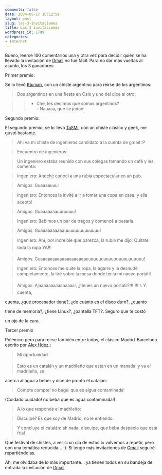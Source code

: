 ```yaml
---
comments: false
date: 2004-06-17 10:12:59
layout: post
slug: las-3-invitaciones
title: Las 3 invitaciones
wordpress_id: 1799
categories:
- Internet
---
```


Bueno, leerse 100 comentarios una y otra vez para decidir quién se ha llevado la invitación de  [Gmail](http://gmail.google.com) no fue fácil. Para no dar más vueltas al asunto, los 3 ganadores:





  

Primer premio:

    

Se lo llevó [Kiuman](http://weblog.kiuman.com.ar/), con un chiste argentino para reirse de los argentinos:





> Dos argentinos en una fiesta en Oslo y uno del dice al otro:
> 
>   


>
>> - Che, les decimos que somos argentinos?  
– Naaaaa, que se jodan!





Segundo premio:

    

El segundo premio, se lo lleva [TaSMi](http://philips530.webcindario.com/), con un chiste clásico y geek, me gustó bastante.





> Ahi va mi chiste de ingenieros candidato a la cuenta de gmail :P
> 
>   


> 
> Encuentro de ingenieros:
> 
>   


> 
> Un ingeniero estaba reunido con sus colegas tomando un café y les comenta:
> 
>   


> 
> Ingeniero: Anoche conocí a una rubia espectacular en un pub.
> 
>   


> 
> Amigos: Guaaaauuu!
> 
> 


> 
> Ingeniero: Entonces la invité a ir a tomar una copa en casa. y ellaaceptó!
> 
>   


> 
> Amigos: Guaaaaaaauuuuuuu!
> 
>   


> 
> Ingeniero: Bebimos un par de tragos y comencé a besarla.
> 
>   


> 
> Amigos: Guaaaaaaaaaauuuuuuuuuuuuuu!
> 
>   


> 
> Ingeniero: Ahí, por increíble que parezca, la rubia me dijo: Quítate toda la ropa YA!!!
> 
>   


> 
> Amigos: Guaaaaaaaaaaaaaaaaaaauuuuuuuuuuuuuuuuuuuuuuu!
> 
> 


> 
> Ingeniero: Entonces me quite la ropa, la agarre y la desnudé completamente, la tiré sobre la mesa donde tenía mi nuevo portátil
> 
>   


> 
> Amigos: Ajaaaaaaaaaaaaaaa!, ¿tienes un nuevo portátil?!!!!!!!!!. Y. cuenta,  

cuenta, ¿qué procesador tiene?, ¿de cuánto es el disco duro?, ¿cuanto  

tiene de memoria?, ¿tiene Linux?, ¿pantalla TFT?. Seguro que te costó  

un ojo de la cara.  







Tercer premio

    

Polémico pero para reirse también entre todos, el clásico Madrid-Barcelona escrito por [Alex Hdez.](http://www.mundosgm.com/):





> Mi oportunidad
> 
>   


> 
> Esto es un catalán y un madrileño que estan en un manatial y va el madrileño, se  

acerca al agua a beber y dice de pronto el catalan:
> 
>   


> 
> Compte compte! no begui que es aigua contaminada!  
  

(Cuidado cuidado! no beba que es agua contaminada!)
> 
>   


> 
> A lo que responde el madrileño:
> 
>   


> 
> Disculpe? Es que soy de Madrid, no le entiendo.
> 
> 


> 
> Y concluye el catalán: ah nada, disculpe, que beba despacio que esta fria!













Qué festival de chistes, a ver si un día de estos lo volvemos a repetir, pero con una temática reducida… :). Si tengo más invitaciones de [Gmail](http://gmail.google.com) seguiré repartiéndolas.





Ah, me olvidaba de lo más importante… ya tienen todos en su bandeja de entrada la invitación de  [Gmail](http://gmail.google.com).




 
